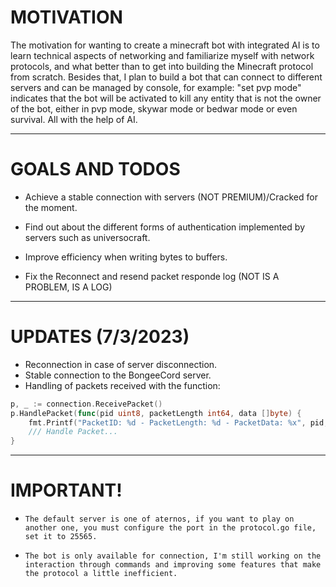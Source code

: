 # MOTIVATION
The motivation for wanting to create a minecraft bot with integrated AI is to learn technical aspects of networking and familiarize myself with network protocols, and what better than to get into building the Minecraft protocol from scratch.
Besides that, I plan to build a bot that can connect to different servers and can be managed by console, for example: "set pvp mode" indicates that the bot will be activated to kill any entity that is not the owner of the bot, either in pvp mode, skywar mode or bedwar mode or even survival. All with the help of AI.

-----
# GOALS AND TODOS
- Achieve a stable connection with servers (NOT PREMIUM)/Cracked for the moment.
  
- Find out about the different forms of authentication implemented by servers such as universocraft.

- Improve efficiency when writing bytes to buffers.

- Fix the Reconnect and resend packet responde log (NOT IS A PROBLEM, IS A LOG)

------


# UPDATES (7/3/2023)
- Reconnection in case of server disconnection.
- Stable connection to the BongeeCord server.
- Handling of packets received with the function: 
```go
p, _ := connection.ReceivePacket()
p.HandlePacket(func(pid uint8, packetLength int64, data []byte) {
	fmt.Printf("PacketID: %d - PacketLength: %d - PacketData: %x", pid, packetLength, data))
    /// Handle Packet...
}
```
---- 

# IMPORTANT!
- ```The default server is one of aternos, if you want to play on another one, you must configure the port in the protocol.go file, set it to 25565.```
  
- ```The bot is only available for connection, I'm still working on the interaction through commands and improving some features that make the protocol a little inefficient.```
